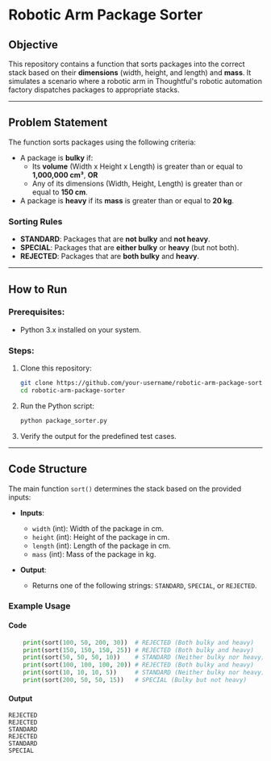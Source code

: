 # Robotic Arm Package Sorter

## **Objective**

This repository contains a function that sorts packages into the correct stack based on their **dimensions** (width, height, and length) and **mass**. It simulates a scenario where a robotic arm in Thoughtful's robotic automation factory dispatches packages to appropriate stacks.

---

## **Problem Statement**

The function sorts packages using the following criteria:

- A package is **bulky** if:
  - Its **volume** (Width x Height x Length) is greater than or equal to **1,000,000 cm³**, **OR**
  - Any of its dimensions (Width, Height, Length) is greater than or equal to **150 cm**.
- A package is **heavy** if its **mass** is greater than or equal to **20 kg**.

### **Sorting Rules**

- **STANDARD**: Packages that are **not bulky** and **not heavy**.
- **SPECIAL**: Packages that are **either bulky** or **heavy** (but not both).
- **REJECTED**: Packages that are **both bulky** and **heavy**.

---

## **How to Run**

### Prerequisites:

- Python 3.x installed on your system.

### Steps:

1. Clone this repository:

   ```bash
   git clone https://github.com/your-username/robotic-arm-package-sorter.git
   cd robotic-arm-package-sorter
   ```

2. Run the Python script:

   ```bash
   python package_sorter.py
   ```

3. Verify the output for the predefined test cases.

---

## **Code Structure**

The main function `sort()` determines the stack based on the provided inputs:

- **Inputs**:

  - `width` (int): Width of the package in cm.
  - `height` (int): Height of the package in cm.
  - `length` (int): Length of the package in cm.
  - `mass` (int): Mass of the package in kg.

- **Output**:
  - Returns one of the following strings: `STANDARD`, `SPECIAL`, or `REJECTED`.

### **Example Usage**

#### **Code**

```python
    print(sort(100, 50, 200, 30))  # REJECTED (Both bulky and heavy)
    print(sort(150, 150, 150, 25)) # REJECTED (Both bulky and heavy)
    print(sort(50, 50, 50, 10))    # STANDARD (Neither bulky nor heavy)
    print(sort(100, 100, 100, 20)) # REJECTED (Both bulky and heavy)
    print(sort(10, 10, 10, 5))     # STANDARD (Neither bulky nor heavy)
    print(sort(200, 50, 50, 15))   # SPECIAL (Bulky but not heavy)
```

#### **Output**

```
REJECTED
REJECTED
STANDARD
REJECTED
STANDARD
SPECIAL
```
